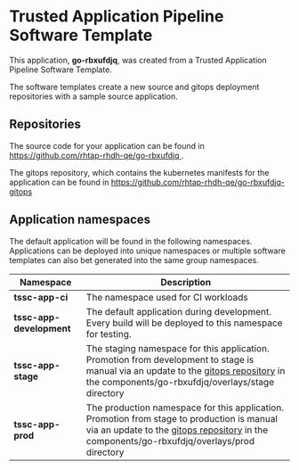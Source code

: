 # Trusted Application Pipeline Software Template

This application, **go-rbxufdjq**, was created from a Trusted Application Pipeline Software Template.

The software templates create a new source and gitops deployment repositories with a sample source application. 

## Repositories

The source code for your application can be found in [https://github.com/rhtap-rhdh-qe/go-rbxufdjq ](https://github.com/rhtap-rhdh-qe/go-rbxufdjq ).
 
The gitops repository, which contains the kubernetes manifests for the application can be found in 
[https://github.com/rhtap-rhdh-qe/go-rbxufdjq-gitops ](https://github.com/rhtap-rhdh-qe/go-rbxufdjq-gitops ) 

## Application namespaces 

The default application will be found in the following namespaces. Applications can be deployed into unique namespaces or multiple software templates can also bet generated into the same group namespaces.  

|  Namespace   |  Description   |  
| -------- | -------- |
| **tssc-app-ci** | The namespace used for CI workloads |
| **tssc-app-development** | The default application during development. Every build will be deployed to this namespace for testing. |
| **tssc-app-stage** | The staging namespace for this application. Promotion from development to stage is manual via an update to the [gitops repository](https://github.com/rhtap-rhdh-qe/go-rbxufdjq-gitops ) in the components/go-rbxufdjq/overlays/stage directory |
| **tssc-app-prod** | The production namespace for this application. Promotion from stage to production is manual via an update to the [gitops repository](https://github.com/rhtap-rhdh-qe/go-rbxufdjq-gitops ) in the components/go-rbxufdjq/overlays/prod directory |